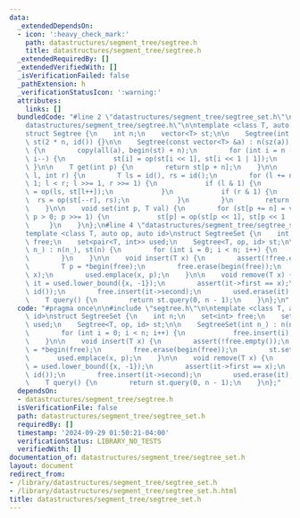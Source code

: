 ```yaml
---
data:
  _extendedDependsOn:
  - icon: ':heavy_check_mark:'
    path: datastructures/segment_tree/segtree.h
    title: datastructures/segment_tree/segtree.h
  _extendedRequiredBy: []
  _extendedVerifiedWith: []
  _isVerificationFailed: false
  _pathExtension: h
  _verificationStatusIcon: ':warning:'
  attributes:
    links: []
  bundledCode: "#line 2 \"datastructures/segment_tree/segtree_set.h\"\n\n#line 2 \"\
    datastructures/segment_tree/segtree.h\"\n\ntemplate <class T, auto op, auto id>\n\
    struct Segtree {\n    int n;\n    vector<T> st;\n\n    Segtree(int n_) : n(n_),\
    \ st(2 * n, id()) {}\n\n    Segtree(const vector<T> &a) : n(sz(a)), st(2 * n)\
    \ {\n        copy(all(a), begin(st) + n);\n        for (int i = n - 1; i > 0;\
    \ i--) {\n            st[i] = op(st[i << 1], st[i << 1 | 1]);\n        }\n   \
    \ }\n\n    T get(int p) {\n        return st[p + n];\n    }\n\n    T query(int\
    \ l, int r) {\n        T ls = id(), rs = id();\n        for (l += n, r += n +\
    \ 1; l < r; l >>= 1, r >>= 1) {\n            if (l & 1) {\n                ls\
    \ = op(ls, st[l++]);\n            }\n            if (r & 1) {\n              \
    \  rs = op(st[--r], rs);\n            }\n        }\n        return op(ls, rs);\n\
    \    }\n\n    void set(int p, T val) {\n        for (st[p += n] = val, p >>= 1;\
    \ p > 0; p >>= 1) {\n            st[p] = op(st[p << 1], st[p << 1 | 1]);\n   \
    \     }\n    }\n};\n#line 4 \"datastructures/segment_tree/segtree_set.h\"\n\n\
    template <class T, auto op, auto id>\nstruct SegtreeSet {\n    int n;\n    set<int>\
    \ free;\n    set<pair<T, int>> used;\n    Segtree<T, op, id> st;\n\n    SegtreeSet(int\
    \ n_) : n(n_), st(n) {\n        for (int i = 0; i < n; i++) {\n            free.insert(i);\n\
    \        }\n    }\n\n    void insert(T x) {\n        assert(!free.empty());\n\
    \        T p = *begin(free);\n        free.erase(begin(free));\n        st.set(p,\
    \ x);\n        used.emplace(x, p);\n    }\n\n    void remove(T x) {\n        auto\
    \ it = used.lower_bound({x, -1});\n        assert(it->first == x);\n        st.set(it->second,\
    \ id());\n        free.insert(it->second);\n        used.erase(it);\n    }\n\n\
    \    T query() {\n        return st.query(0, n - 1);\n    }\n};\n"
  code: "#pragma once\n\n#include \"segtree.h\"\n\ntemplate <class T, auto op, auto\
    \ id>\nstruct SegtreeSet {\n    int n;\n    set<int> free;\n    set<pair<T, int>>\
    \ used;\n    Segtree<T, op, id> st;\n\n    SegtreeSet(int n_) : n(n_), st(n) {\n\
    \        for (int i = 0; i < n; i++) {\n            free.insert(i);\n        }\n\
    \    }\n\n    void insert(T x) {\n        assert(!free.empty());\n        T p\
    \ = *begin(free);\n        free.erase(begin(free));\n        st.set(p, x);\n \
    \       used.emplace(x, p);\n    }\n\n    void remove(T x) {\n        auto it\
    \ = used.lower_bound({x, -1});\n        assert(it->first == x);\n        st.set(it->second,\
    \ id());\n        free.insert(it->second);\n        used.erase(it);\n    }\n\n\
    \    T query() {\n        return st.query(0, n - 1);\n    }\n};"
  dependsOn:
  - datastructures/segment_tree/segtree.h
  isVerificationFile: false
  path: datastructures/segment_tree/segtree_set.h
  requiredBy: []
  timestamp: '2024-09-29 01:50:21-04:00'
  verificationStatus: LIBRARY_NO_TESTS
  verifiedWith: []
documentation_of: datastructures/segment_tree/segtree_set.h
layout: document
redirect_from:
- /library/datastructures/segment_tree/segtree_set.h
- /library/datastructures/segment_tree/segtree_set.h.html
title: datastructures/segment_tree/segtree_set.h
---
```

